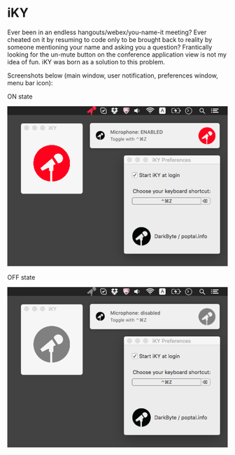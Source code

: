 # iKY
Ever been in an endless hangouts/webex/you-name-it meeting? Ever cheated on it by resuming to code only to be brought back to reality by someone mentioning your name and asking you a question? Frantically looking for the un-mute button on the conference application view is not my idea of fun. iKY was born as a solution to this problem.


Screenshots below (main window, user notification, preferences window, menu bar icon):

ON state

![iKY screenshot 1](iKY_on.png "iKY screenshot 1")

OFF state

![iKY screenshot 2](iKY_off.png "iKY screenshot 2")

